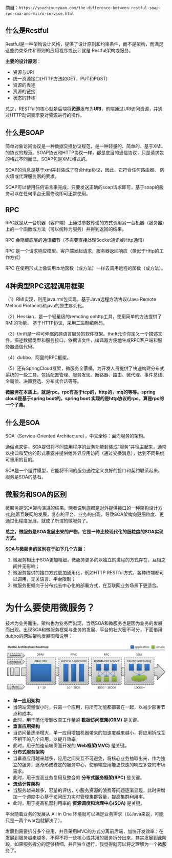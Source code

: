 摘自：`https://youzhixueyuan.com/the-difference-between-restful-soap-rpc-soa-and-micro-service.html`

## 什么是Restful 

Restful是一种架构设计风格，提供了设计原则和约束条件，而不是架构，而满足这些约束条件和原则的应用程序或设计就是 Restful架构或服务。

**主要的设计原则**：

-  资源与URI
-  统一资源接口(HTTP方法如GET，PUT和POST)
-  资源的表述
-  资源的链接
-  状态的转移

总之，RESTful的核心就是后端将**资源**发布为**URI**，前端通过URI访问资源，并通过HTTP动词表示要对资源进行的操作。

## 什么是SOAP 

简单对象访问协议是一种数据交换协议规范，是一种轻量的、简单的、基于XML的协议的规范。SOAP协议和HTTP协议一样，都是底层的通信协议，只是请求包的格式不同而已，SOAP包是XML格式的。

SOAP的消息是基于xml并封装成了符合http协议，因此，它符合任何路由器、 防火墙或代理服务器的要求。

SOAP可以使用任何语言来完成，只要发送正确的soap请求即可，基于soap的服务可以在任何平台无需修改即可正常使用。

## RPC 

RPC就是从一台机器（客户端）上通过参数传递的方式调用另一台机器（服务器）上的一个函数或方法（可以统称为服务）并得到返回的结果。

RPC 会隐藏底层的通讯细节（不需要直接处理Socket通讯或Http通讯）

RPC 是一个请求响应模型。客户端发起请求，服务器返回响应（类似于Http的工作方式）

RPC 在使用形式上像调用本地函数（或方法）一样去调用远程的函数（或方法）。

## 4种典型RPC远程调用框架 

（1）RMI实现，利用java.rmi包实现，基于Java远程方法协议(Java Remote Method Protocol)和java的原生序列化。

（2）Hessian，是一个轻量级的remoting onhttp工具，使用简单的方法提供了RMI的功能。 基于HTTP协议，采用二进制编解码。

（3）thrift是一种可伸缩的跨语言服务的软件框架。thrift允许你定义一个描述文件，描述数据类型和服务接口。依据该文件，编译器方便地生成RPC客户端和服务器通信代码。

（4）dubbo，阿里的RPC框架。

（5）还有SpringCloud框架，微服务全家桶。为开发人员提供了快速构建分布式系统的一些工具，包括配置管理、服务发现、断路器、路由、微代理、事件总线、全局锁、决策竞选、分布式会话等等。

**微服务在本质上，就是rpc。rpc有基于tcp的，http的，mq的等等。spring cloud是基于spring boot的，spring boot 实现的是http协议的rpc，算是rpc的一个子集。**



## 什么是SOA 

SOA（Service-Oriented Architecture），中文全称：面向服务的架构。

通俗点来讲，SOA提倡将不同应用程序的业务功能封装成“服务”并宿主起来，通常以接口和契约的形式暴露并提供给外界应用访问（通过交换消息），达到不同系统可重用的目的。

SOA是一个组件模型，它能将不同的服务通过定义良好的接口和契约联系起来。服务是SOA的基石。

## 微服务和SOA的区别 

微服务是SOA架构演进的结果。两者说到底都是对外提供接口的一种架构设计方式,随着互联网的发展，复杂的平台、业务的出现，导致SOA架构向更细粒度、更通过化程度发展，就成了所谓的微服务了。

**总之，微服务是SOA发展出来的产物，它是一种比较现代化的细粒度的SOA实现方式。**

**SOA与微服务的区别在于如下几个方面：**

1.  微服务相比于SOA更加精细，微服务更多的以独立的进程的方式存在，互相之间并无影响；
2.  微服务提供的接口方式更加通用化，例如HTTP RESTful方式，各种终端都可以调用，无关语言、平台限制；
3.  微服务更倾向于分布式去中心化的部署方式，在互联网业务场景下更适合。

# 为什么要使用微服务？ 

技术为业务而生，架构也为业务而出现，当然SOA和微服务也是因为业务的发展而出现。出现SOA和微服务框架与业务的发展、平台的壮大密不可分，下面借用dubbo的网站架构发展图和说明：

![14](./assert/14.jpg)

- **单一应用架构**
-  当网站流量很小时，只需一个应用，将所有功能都部署在一起，以减少部署节点和成本。
-  此时，用于简化增删改查工作量的 **数据访问框架(ORM)** 是关键。
-  **垂直应用架构**
-  当访问量逐渐增大，单一应用增加机器带来的加速度越来越小，将应用拆成互不相干的几个应用，以提升效率。
-  此时，用于加速前端页面开发的 **Web框架(MVC)** 是关键。
-  **分布式服务架构**
-  当垂直应用越来越多，应用之间交互不可避免，将核心业务抽取出来，作为独立的服务，逐渐形成稳定的服务中心，使前端应用能更快速的响应多变的市场需求。
-  此时，用于提高业务复用及整合的 **分布式服务框架(RPC)** 是关键。
-  **流动计算架构**
-  当服务越来越多，容量的评估，小服务资源的浪费等问题逐渐显现，此时需增加一个调度中心基于访问压力实时管理集群容量，提高集群利用率。
-  此时，用于提高机器利用率的 **资源调度和治理中心(SOA)** 是关键。

平台随着业务的发展从 All in One 环境就可以满足业务需求（以Java来说，可能只是一两个war包就解决了）。

发展到需要拆分多个应用，并且采用MVC的方式分离前后端，加快开发效率；在发展到服务越来越多，不得不将一些核心或共用的服务拆分出来，其实发展到此阶段，如果服务拆分的足够精细，并且独立运行，我觉得就可以将之理解为一个微服务了。